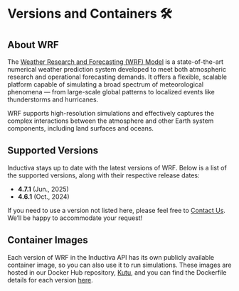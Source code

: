 # Versions and Containers 🛠️

## About WRF
The [Weather Research and Forecasting (WRF) Model](https://www.mmm.ucar.edu/models/wrf) is a state-of-the-art numerical weather prediction system developed to meet both atmospheric research and operational forecasting demands. It offers a flexible, scalable platform capable of simulating a broad spectrum of meteorological phenomena — from large-scale global patterns to localized events like thunderstorms and hurricanes. 

WRF supports high-resolution simulations and effectively captures the complex interactions between the atmosphere and other Earth system components, including land surfaces and oceans.

## Supported Versions
Inductiva stays up to date with the latest versions of WRF. Below is a list of the supported versions, along with their respective release dates:

- **4.7.1** (Jun., 2025)
- **4.6.1** (Oct., 2024)

If you need to use a version not listed here, please feel free to [Contact Us](mailto:support@inductiva.ai).
We’ll be happy to accommodate your request!

## Container Images
Each version of WRF in the Inductiva API has its own publicly available container image, 
so you can also use it to run simulations. These images are hosted in our Docker Hub repository, 
[Kutu](https://hub.docker.com/r/inductiva/kutu/tags?name=wrf), and you can find the 
Dockerfile details for each version [here](https://github.com/inductiva/kutu/tree/main/simulators/wrf).